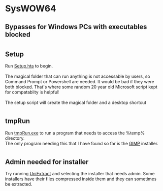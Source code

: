 # SysWOW64
## Bypasses for Windows PCs with executables blocked
#
## Setup
Run [Setup.hta](Setup.hta) to begin.<br><br>
The magical folder that can run anything is not accessable by users, so Command Prompt or Powershell are needed. It would be bad if they were both blocked. That's where some random 20 year old Microsoft script kept for compatablity is helpful!<br><br>
The setup script will create the magical folder and a desktop shortcut
#
## tmpRun
Run [tmpRun.exe](tmprun.exe) to run a program that needs to access the %temp% directory.<br>
The only program needing this that I have found so far is the [GIMP](https://www.gimp.org/downloads) installer.
#
## Admin needed for installer
Try running [UniExtract](https://github.com/Bioruebe/UniExtract2) and selecting the installer that needs admin. Some installers have their files compressed inside them and they can sometimes be extracted.
